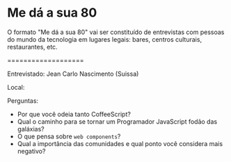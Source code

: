 # Me dá a sua 80

O formato "Me dá a sua 80" vai ser constituído de entrevistas com pessoas do mundo da tecnologia em lugares legais: bares, centros culturais, restaurantes, etc.

===================

Entrevistado: Jean Carlo Nascimento (Suissa)

Local:

Perguntas:

- Por que você odeia tanto CoffeeScript?
- Qual o caminho para se tornar um Programador JavaScript fodão das galáxias?
- O que pensa sobre `web components`?
- Qual a importância das comunidades e qual ponto você considera mais negativo?
